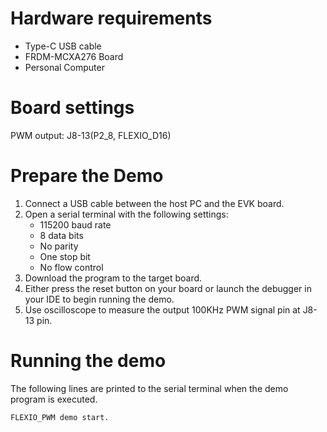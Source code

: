 Hardware requirements
=====================
- Type-C USB cable
- FRDM-MCXA276 Board
- Personal Computer

Board settings
============
PWM output: J8-13(P2_8, FLEXIO_D16)

Prepare the Demo
================
1.  Connect a USB cable between the host PC and the EVK board.
2.  Open a serial terminal with the following settings:
    - 115200 baud rate
    - 8 data bits
    - No parity
    - One stop bit
    - No flow control
3.  Download the program to the target board.
4.  Either press the reset button on your board or launch the debugger in your IDE to begin running the demo.
5.  Use oscilloscope to measure the output 100KHz PWM signal pin at J8-13 pin.

Running the demo
================
The following lines are printed to the serial terminal when the demo program is executed.
~~~~~~~~~~~~~~~~~~~~~~~~~~~~~~~~~~~
FLEXIO_PWM demo start.
~~~~~~~~~~~~~~~~~~~~~~~~~~~~~~~~~~~
